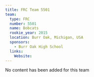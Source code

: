 ```yaml
---
title: FRC Team 5501
team:
  type: FRC
  number: 5501
  name: Bobcats
  rookie_year: 2015
  location: Burr Oak, Michigan, USA
  sponsors:
    - Burr Oak High School
  links:
    Website: 
---
```

No content has been added for this team